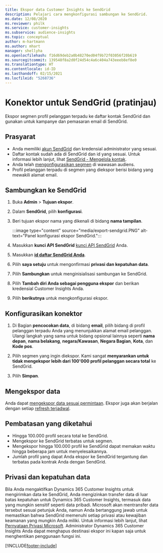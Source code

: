 ```yaml
---
title: Ekspor data Customer Insights ke SendGrid
description: Pelajari cara mengkonfigurasi sambungan ke SendGrid.
ms.date: 12/08/2020
ms.reviewer: philk
ms.service: customer-insights
ms.subservice: audience-insights
ms.topic: conceptual
author: m-hartmann
ms.author: mhart
manager: shellyha
ms.openlocfilehash: f16d69deb2a0b48270ed04f9b72f03056f20b619
ms.sourcegitcommit: 139548f8a2d0f24d54c4a6c404a743eeeb8ef8e0
ms.translationtype: HT
ms.contentlocale: id-ID
ms.lasthandoff: 02/15/2021
ms.locfileid: "5268736"
---
```

# <a name="connector-for-sendgrid-preview"></a>Konektor untuk SendGrid (pratinjau)

Ekspor segmen profil pelanggan terpadu ke daftar kontak SendGrid dan gunakan untuk kampanye dan pemasaran email di SendGrid. 

## <a name="prerequisites"></a>Prasyarat

-   Anda memiliki [akun SendGrid](https://sendgrid.com/) dan kredensial administrator yang sesuai.
-   Daftar kontak sudah ada di SendGrid dan id yang sesuai. Untuk informasi lebih lanjut, lihat [SendGrid - Mengelola kontak](https://sendgrid.com/docs/ui/managing-contacts/create-and-manage-contacts/#manage-contacts).
-   Anda telah [mengonfigurasikan segmen](segments.md) di wawasan audiens.
-   Profil pelanggan terpadu di segmen yang diekspor berisi bidang yang mewakili alamat email.

## <a name="connect-to-sendgrid"></a>Sambungkan ke SendGrid

1. Buka **Admin** > **Tujuan ekspor**.

1. Dalam **SendGrid**, pilih **konfigurasi**.

1. Beri tujuan ekspor nama yang dikenali di bidang **nama tampilan**.

   :::image type="content" source="media/export-sendgrid.PNG" alt-text="Panel konfigurasi ekspor SendGrid.":::

1. Masukkan **kunci API SendGrid** [kunci API SendGrid](https://sendgrid.com/docs/ui/account-and-settings/api-keys/) Anda.

1. Masukkan **[id daftar SendGrid Anda](https://sendgrid.com/docs/ui/managing-contacts/create-and-manage-contacts/#manage-contacts)**.

1. Pilih **saya setuju** untuk mengonfirmasi **privasi dan kepatuhan data**.

1. Pilih **Sambungkan** untuk menginisialisasi sambungan ke SendGrid.

1. Pilih **Tambah diri Anda sebagai pengguna ekspor** dan berikan kredensial Customer Insights Anda.

1. Pilih **berikutnya** untuk mengkonfigurasi ekspor.

## <a name="configure-the-connector"></a>Konfigurasikan konektor

1. Di Bagian **pencocokan data**, di bidang **email**, pilih bidang di profil pelanggan terpadu Anda yang menunjukkan alamat email pelanggan. Ulangi langkah yang sama untuk bidang opsional lainnya seperti **nama depan**, **nama belakang**, **negara/Kawasan**, **Negara Bagian**, **Kota**, dan **Kode pos**.

1. Pilih segmen yang ingin diekspor. Kami sangat **menyarankan untuk tidak mengekspor lebih dari 100'000 profil pelanggan secara total** ke SendGrid. 

1. Pilih **Simpan**.

## <a name="export-the-data"></a>Mengekspor data

Anda dapat [mengekspor data sesuai permintaan](export-destinations.md). Ekspor juga akan berjalan dengan setiap [refresh terjadwal](system.md#schedule-tab).

## <a name="known-limitations"></a>Pembatasan yang diketahui

- Hingga 100.000 profil secara total ke SendGrid.
- Mengekspor ke SendGrid terbatas untuk segmen.
- Mengekspor hingga 100.000 profil ke SendGrid dapat memakan waktu hingga beberapa jam untuk menyelesaikannya. 
- Jumlah profil yang dapat Anda ekspor ke SendGrid tergantung dan terbatas pada kontrak Anda dengan SendGrid.

## <a name="data-privacy-and-compliance"></a>Privasi dan kepatuhan data

Bila Anda mengaktifkan Dynamics 365 Customer Insights untuk mengirimkan data ke SendGrid, Anda mengizinkan transfer data di luar batas kepatuhan untuk Dynamics 365 Customer Insights, termasuk data yang mungkin sensitif seperti data pribadi. Microsoft akan mentransfer data tersebut sesuai petunjuk Anda, namun Anda bertanggung jawab untuk memastikan bahwa SendGrid memenuhi setiap privasi atau kewajiban keamanan yang mungkin Anda miliki. Untuk informasi lebih lanjut, lihat [Pernyataan Privasi Microsoft](https://go.microsoft.com/fwlink/?linkid=396732).
Administrator Dynamics 365 Customer Insights Anda dapat menghapus destinasi ekspor ini kapan saja untuk menghentikan penggunaan fungsi ini.


[!INCLUDE[footer-include](../includes/footer-banner.md)]